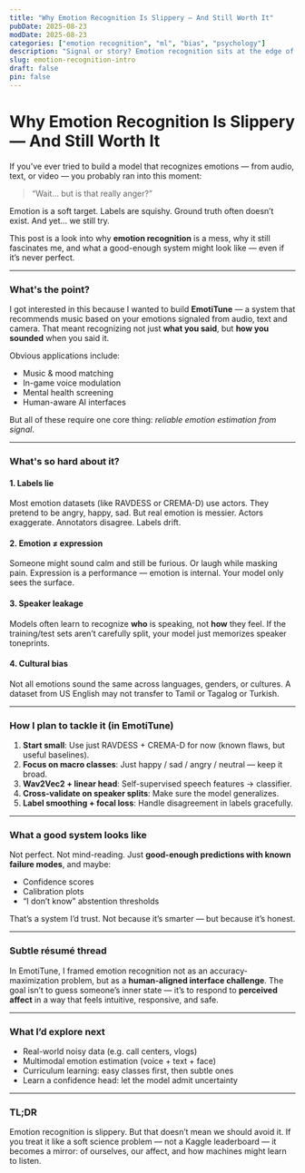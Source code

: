 ```yaml
---
title: "Why Emotion Recognition Is Slippery — And Still Worth It"
pubDate: 2025-08-23
modDate: 2025-08-23
categories: ["emotion recognition", "ml", "bias", "psychology"]
description: "Signal or story? Emotion recognition sits at the edge of AI’s usefulness — and our discomfort with being read."
slug: emotion-recognition-intro
draft: false
pin: false
---
```


# Why Emotion Recognition Is Slippery — And Still Worth It

If you’ve ever tried to build a model that recognizes emotions — from audio, text, or video — you probably ran into this moment:

> “Wait… but is that really anger?”

Emotion is a soft target. Labels are squishy. Ground truth often doesn’t exist. And yet… we still try.

This post is a look into why **emotion recognition** is a mess, why it still fascinates me, and what a good-enough system might look like — even if it’s never perfect.

---

### What's the point?

I got interested in this because I wanted to build **EmotiTune** — a system that recommends music based on your emotions signaled from audio, text and camera. That meant recognizing not just **what you said**, but **how you sounded** when you said it.

Obvious applications include:

* Music & mood matching
* In-game voice modulation
* Mental health screening
* Human-aware AI interfaces

But all of these require one core thing: *reliable emotion estimation from signal*.

---

### What's so hard about it?

#### 1. **Labels lie**

Most emotion datasets (like RAVDESS or CREMA-D) use actors. They pretend to be angry, happy, sad. But real emotion is messier. Actors exaggerate. Annotators disagree. Labels drift.

#### 2. **Emotion ≠ expression**

Someone might sound calm and still be furious. Or laugh while masking pain. Expression is a performance — emotion is internal. Your model only sees the surface.

#### 3. **Speaker leakage**

Models often learn to recognize **who** is speaking, not **how** they feel. If the training/test sets aren’t carefully split, your model just memorizes speaker toneprints.

#### 4. **Cultural bias**

Not all emotions sound the same across languages, genders, or cultures. A dataset from US English may not transfer to Tamil or Tagalog or Turkish.

---

### How I plan to tackle it (in EmotiTune)

1. **Start small**: Use just RAVDESS + CREMA-D for now (known flaws, but useful baselines).
2. **Focus on macro classes**: Just happy / sad / angry / neutral — keep it broad.
3. **Wav2Vec2 + linear head**: Self-supervised speech features → classifier.
4. **Cross-validate on speaker splits**: Make sure the model generalizes.
5. **Label smoothing + focal loss**: Handle disagreement in labels gracefully.

---

### What a good system looks like

Not perfect. Not mind-reading. Just **good-enough predictions with known failure modes**, and maybe:

* Confidence scores
* Calibration plots
* “I don’t know” abstention thresholds

That’s a system I’d trust. Not because it’s smarter — but because it’s honest.

---

### Subtle résumé thread

In EmotiTune, I framed emotion recognition not as an accuracy-maximization problem, but as a **human-aligned interface challenge**. The goal isn’t to guess someone’s inner state — it’s to respond to **perceived affect** in a way that feels intuitive, responsive, and safe.

---

### What I’d explore next

* Real-world noisy data (e.g. call centers, vlogs)
* Multimodal emotion estimation (voice + text + face)
* Curriculum learning: easy classes first, then subtle ones
* Learn a confidence head: let the model admit uncertainty

---

### TL;DR

Emotion recognition is slippery. But that doesn’t mean we should avoid it.
If you treat it like a soft science problem — not a Kaggle leaderboard — it becomes a mirror: of ourselves, our affect, and how machines might learn to listen.


